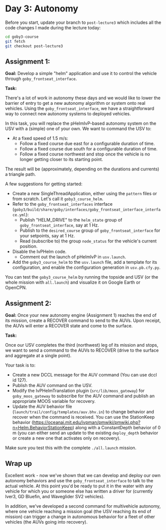 # Day 3: Autonomy

Before you start, update your branch to 
`post-lecture3` which includes all the code changes I made during the lecture today:

```bash
cd goby3-course
git fetch
git checkout post-lecture3
```

## Assignment 1: 
**Goal:**  Develop a simple "helm" application and use it to control the vehicle through `goby_frontseat_interface`.

**Task:**

There's a lot of work in autonomy these days and we would like to lower the barrier of entry to get a new autonomy algorithm or system onto real vehicles. Using the `goby_frontseat_interface`, we have a straightforward way to connect new autonomy systems to deployed vehicles.

In this task, you will replace the pHelmIvP-based autonomy system on the USV with a (simple) one of your own. We want to command the USV to:

- At a fixed speed of 1.5 m/s:
  - Follow a fixed course due east for a configurable duration of time.
  - Follow a fixed course due south for a configurable duration of time.
  - Follow a fixed course northwest and stop once the vehicle is no longer getting closer to its starting point.

The result will be (approximately, depending on the durations and currents) a triangle path.

A few suggestions for getting started:

- Create a new SingleThreadApplication, either using the `pattern` files or from scratch. Let's call it `goby3_course_helm`.
- Refer to the `goby_frontseat_interfaces` interface (`goby3/build/share/goby/interfaces/goby_frontseat_interface_interface.yml`):
  - Publish "HELM_DRIVE" to the `helm_state` group of `goby_frontseat_interface`, say at 1 Hz.
  - Publish to the `desired_course` group of `goby_frontseat_interface` for your setpoints, say at 1 Hz.
  - Read (subscribe to) the group `node_status` for the vehicle's current position.
- Disable the IvPHelm code. 
  - Comment out the launch of pHelmIvP in `usv.launch`.
- Add the `goby3_course_helm` to the `usv.launch` file, add a template for its configuration, and enable the configuration generation in `usv.pb.cfy.py`.

You can test the `goby3_course_helm` by running the topside and USV (or the whole mission with `all.launch`) and visualize it on Google Earth or OpenCPN.

## Assignment 2: 

**Goal:** Once your new autonomy engine (Assignment 1) reaches the end of its mission, create a RECOVER command to send to the AUVs. Upon receipt, the AUVs will enter a RECOVER state and come to the surface.

**Task:**

Once our USV completes the third (northwest) leg of its mission and stops, we want to send a command to the AUVs to RECOVER (drive to the surface and aggregate at a single point). 

Your task is to:

- Create a new DCCL message for the AUV command (You can use dccl id 127).
- Publish the AUV command on the USV.
- Modify the IvPHelmTranslation plugin (`src/lib/moos_gateway`) for `goby_moos_gateway` to subscribe for the AUV command and publish an appropriate MOOS variable for recovery.
- Update the AUV behavior file (`launch/trail/config/templates/auv.bhv.in`) to change behavior and recover when the command is received. You can use the StationKeep behavior (<https://oceanai.mit.edu/ivpman/pmwiki/pmwiki.php?n=Helm.BehaviorStationKeep>) along with a ConstantDepth behavior of 0 m (you can either send an update to the existing `deploy_depth` behavior or create a new one that activates only on recovery).  

Make sure you test this with the complete `./all.launch` mission.

## Wrap up

Excellent work - now we've shown that we can develop and deploy our own autonomy behaviors and use the `goby_frontseat_interface` to talk to the actual vehicle. At this point you'd be ready to put it in the water with any vehicle for which you or someone else has written a driver for (currently Iver3, GD Bluefin, and Waveglider SV2 vehicles). 

In addition, we've developed a second command for multivehicle autonomy, where one vehicle reaching a mission goal (the USV reaching its end of mission) can trigger a change in autonomous behavior for a fleet of other vehicles (the AUVs going into recovery).